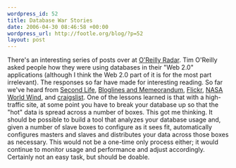```yaml
--- 
wordpress_id: 52
title: Database War Stories
date: 2006-04-30 08:46:58 +00:00
wordpress_url: http://footle.org/blog/?p=52
layout: post
---
```

There's an interesting series of posts over at <a href="http://radar.oreilly.com/">O'Reilly Radar</a>. Tim O'Reilly asked people how they were using databases in their "Web 2.0" applications (although I think the Web 2.0 part of it is for the most part irrelevant). The responses so far have made for interesting reading. So far we've heard from <a href="http://radar.oreilly.com/archives/2006/04/web_20_and_databases_part_1_se.html">Second Life</a>, <a href="http://radar.oreilly.com/archives/2006/04/database_war_stories_2_bloglin.html">Bloglines and Memeorandum</a>, <a href="http://radar.oreilly.com/archives/2006/04/database_war_stories_3_flickr.html">Flickr</a>, <a href="http://radar.oreilly.com/archives/2006/04/database_war_stories_4_nasa_wo.html">NASA World Wind</a>, and <a href="http://radar.oreilly.com/archives/2006/04/database_war_stories_5_craigsl.html">craigslist</a>. One of the lessons learned is that with a high-traffic site, at some point you have to break your database up so that the "hot" data is spread across a number of boxes. This got me thinking. It should be possible to build a tool that analyzes your database usage and, given a number of slave boxes to configure as it sees fit, automatically configures masters and slaves and distributes your data across those boxes as necessary. This would not be a one-time only process either; it would continue to monitor usage and performance and adjust accordingly. Certainly not an easy task, but should be doable.
